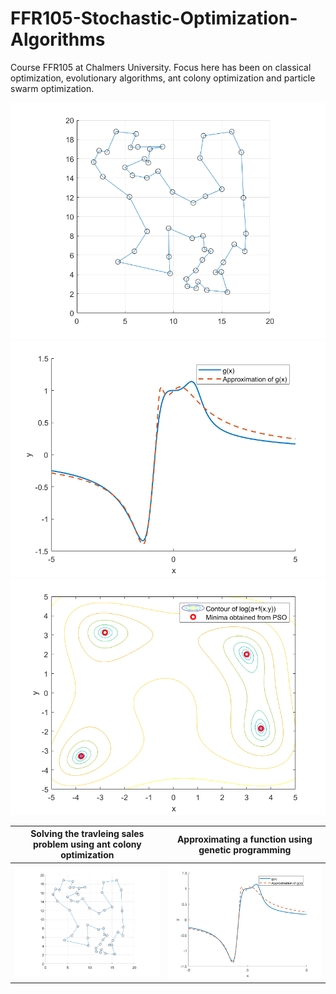 # FFR105-Stochastic-Optimization-Algorithms
Course FFR105 at Chalmers University. Focus here has been on classical optimization, evolutionary algorithms, ant colony optimization and particle swarm optimization.

![](https://github.com/erik-norlin/FFR105-Stochastic-Optimization-Algorithms/blob/main/Home%20work%202/Plots/BestPath.png?raw=true) ![](https://github.com/erik-norlin/FFR105-Stochastic-Optimization-Algorithms/blob/main/Home%20work%202/Plots/gApprox.png?raw=true) ![](https://github.com/erik-norlin/FFR105-Stochastic-Optimization-Algorithms/blob/main/Home%20work%202/Plots/PSO2.png?raw=true)


Solving the travleing sales problem using ant colony optimization | Approximating a function using genetic programming |
:-------------------------:|:-------------------------:
![](https://github.com/erik-norlin/FFR105-Stochastic-Optimization-Algorithms/blob/main/Home%20work%202/Plots/BestPath.png?raw=true)  |  ![](https://github.com/erik-norlin/FFR105-Stochastic-Optimization-Algorithms/blob/main/Home%20work%202/Plots/gApprox.png?raw=true)
